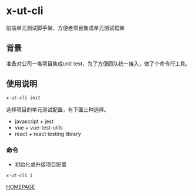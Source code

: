 # x-ut-cli
前端单元测试脚手架，方便老项目集成单元测试框架

## 背景
准备对公司一堆项目集成unit test，为了方便团队统一接入，做了个命令行工具。

## 使用说明

```bash
x-ut-cli init
```
选择项目的单元测试配置，有下面三种选择。
- javascript + jest 
- vue + vue-test-utils 
- react + react testing library 



### 命令

- 初始化或升级项目配置

```bash
x-ut-cli i
```

[HOMEPAGE](https://github.com/pandaXiong01/x-ut-cli/)

